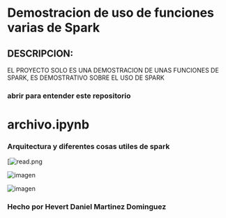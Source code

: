 # Demostracion de uso de funciones varias de Spark

## DESCRIPCION:
EL PROYECTO SOLO ES UNA DEMOSTRACION DE UNAS FUNCIONES DE SPARK, ES DEMOSTRATIVO SOBRE EL USO DE SPARK



### abrir para entender este repositorio 
# archivo.ipynb 





### Arquitectura y diferentes cosas utiles de spark

[![read.png](https://www.diegocalvo.es/wp-content/uploads/2018/06/arquitectura-spark.png)


![imagen](https://github.com/user-attachments/assets/b0e859a3-ae86-4556-83ab-d5c672a6cf81)

![imagen](https://github.com/user-attachments/assets/c0a551ad-8c83-487c-88d7-2fc46fa14a53)


### Hecho por Hevert Daniel Martinez Dominguez
